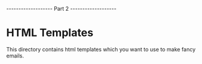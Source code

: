 ------------------- Part 2 -------------------
# HTML Templates
This directory contains html templates which you want to use to make fancy emails.
